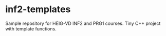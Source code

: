 # inf2-templates
Sample repository for HEIG-VD INF2 and PRG1 courses.
Tiny C++ project with template functions.
